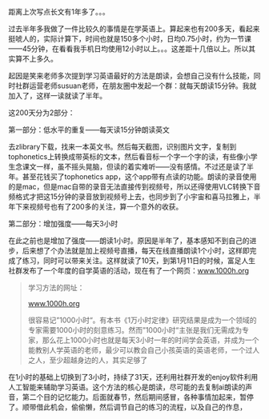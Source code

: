 距离上次写点长文有1年多了。。。

过去半年多我做了一件比较久的事情是在学英语上。算起来也有200多天，看起来挺唬人的，实际计算下，时间也就是150多个小时，日均0.75小时，约为一节课——45分钟，在看看我手机日均使用12小时以上。。。这差距十几倍以上。所以其实算不上多久。 

起因是笑来老师多次提到学习英语最好的方法是朗读，会想自己没有什么技能，同时社群运营老师susuan老师，在朋友圈中发起一个群：就每天朗读15分钟。我就加入了，这样一读就读了半年。

这200天分为2部分：

第一部分：低水平的重复——每天读15分钟朗读英文

去zlibrary下载，找来一本英文书。然后每天截图，识别图片文字，复制到tophonetics上转换成带英标的文本，然后看音标一个字一个字的读，有些像小学生念课文一样，虽不摇头晃脑，但读的着实难听——没有感情。不过还是读了半年。甚至花钱买了tophonetics app，这个app带有点读的功能。朗读的录音使用的是mac，但是mac自带的录音无法直接传到视频号，所以还得使用VLC转换下音频格式才把这15分钟的录音放到视频号上去，也同步到了小宇宙和喜马拉雅上，半年下来视频号也有了200多的关注，算一个意外的收获。

第二部分：增加强度——每天3小时

在此之前也是增加了强度——朗读1小时。原因是半年了，基本感知不到自己的进步，后来想了个办法就是加上视频号直播，每天在线直播朗读1个小时，这样即完成了练习，同时可以带来关注。这样就读了10天，到第1月11日的时候，富足人生社群发布了一个年度的自学英语的活动，现在有了一个网页：www.1000h.org 

> 学习方法的网址：
>
> www.1000h.org
>
> 很容易记”1000小时“。有本书《1万小时定律》研究结果是成为一个领域的专家需要1000小时的刻意练习。然而”1000小时“主张是我们无需成为专家，那么花上1000小时也就是每天3小时一年的时间学会英语，并成为一个能教别人学英语的老师，最少可以教会自己小孩英语的英语老师，一个过人之人，至少超越身边的人，其实足够了

在1小时的基础上切换到了3小时，持续了31天，还利用社群开发的enjoy软件利用人工智能来辅助学习英语。这个方法的核心是朗读，尽可能的去复制ai朗读的声音，第二个目的记忆能力。后面就春节，然后期间感冒，各种事情加起来，暂停了。顺带借此机会，偷偷懒，然后调节自己的练习的流程，以及自己的作息，



